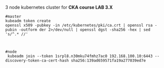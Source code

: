 3 node kubernetes cluster for **CKA course LAB 3.X**
```
#master
kubeadm token create
openssl x509 -pubkey -in /etc/kubernetes/pki/ca.crt | openssl rsa -pubin -outform der 2>/dev/null | openssl dgst -sha256 -hex | sed 's/^.* //'



#node
 kubeadm join --token 1srpl8.n30mku74fmhz7ac0 192.168.100.10:6443 --discovery-token-ca-cert-hash sha256:139ad659571fa19a277039ed7e

```
